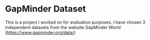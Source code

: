 # GapMinder Dataset

This is a project I worked on for evaluation purposes. I have chosen 3 independent datasets from the website GapMinder World (https://www.gapminder.org/data/)

